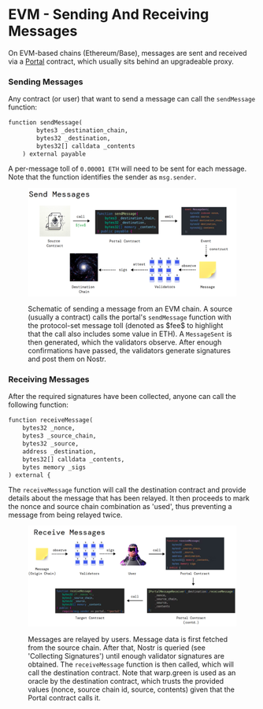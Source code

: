 # EVM - Sending And Receiving Messages

On EVM-based chains (Ethereum/Base), messages are sent and received via a [Portal](https://github.com/warpdotgreen/cli/blob/master/contracts/Portal.sol) contract, which usually sits behind an upgradeable proxy.

### Sending Messages

Any contract (or user) that want to send a message can call the `sendMessage` function:

```
function sendMessage(
        bytes3 _destination_chain,
        bytes32 _destination,
        bytes32[] calldata _contents
    ) external payable 
```

A per-message toll of `0.00001 ETH` will need to be sent for each message. Note that the function identifies the sender as `msg.sender`.

<figure><img src="../../.gitbook/assets/image (2) (1) (1).png" alt=""><figcaption><p>Schematic of sending a message from an EVM chain. A source (usually a contract) calls the portal's <code>sendMessage</code> function with the protocol-set message toll (denoted as $fee$ to highlight that the call also includes some value in ETH). A <code>MessageSent</code> is then generated, which the validators observe. After enough confirmations have passed, the validators generate signatures and post them on Nostr.</p></figcaption></figure>

### Receiving Messages

After the required signatures have been collected, anyone can call the following function:

```
function receiveMessage(
    bytes32 _nonce,
    bytes3 _source_chain,
    bytes32 _source,
    address _destination,
    bytes32[] calldata _contents,
    bytes memory _sigs
) external {
```

The `receiveMessage` function will call the destination contract and provide details about the message that has been relayed. It then proceeds to mark the nonce and source chain combination as 'used', thus preventing a message from being relayed twice.

<figure><img src="../../.gitbook/assets/image (1) (1) (1) (1) (1).png" alt=""><figcaption><p>Messages are relayed by users. Message data is first fetched from the source chain. After that, Nostr is queried (see 'Collecting Signatures') until enough validator signatures are obtained. The <code>receiveMessage</code> function is then called, which will call the destination contract. Note that warp.green is used as an oracle by the destination contract, which trusts the provided values (nonce, source chain id, source, contents) given that the Portal contract calls it.</p></figcaption></figure>
